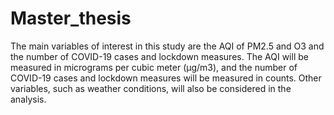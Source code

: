 # Master_thesis
The main variables of interest in this study are the AQI of PM2.5 and O3 and the number of COVID-19 cases and lockdown measures. The AQI will be measured in micrograms per cubic meter (µg/m3), and the number of COVID-19 cases and lockdown measures will be measured in counts. Other variables, such as weather conditions, will also be considered in the analysis.
